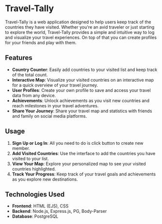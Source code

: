 # Travel-Tally

Travel-Tally is a web application designed to help users keep track of the countries they have visited. Whether you're an avid traveler or just starting to explore the world, Travel-Tally provides a simple and intuitive way to log and visualize your travel experiences. On top of that you can create profiles for your friends and play with them.

## Features

- **Country Counter**: Easily add countries to your visited list and keep track of the total count.
- **Interactive Map**: Visualize your visited countries on an interactive map for a quick overview of your travel journey.
- **User Profiles**: Create your own profile to save and access your travel data from any device.
- **Achievements**: Unlock achievements as you visit new countries and reach milestones in your travel adventures.
- **Share Your Journey**: Share your travel map and statistics with friends and family on social media platforms.

## Usage

1. **Sign Up or Log In**: All you need to do is click button to create new member.
2. **Add Visited Countries**: Use the interface to add the countries you have visited to your list.
3. **View Your Map**: Explore your personalized map to see your visited countries highlighted.
4. **Track Your Progress**: Keep track of your travel goals and achievements as you explore new destinations.

## Technologies Used

- **Frontend**: HTML (EJS), CSS
- **Backend**: Node.js, Express.js, PG, Body-Parser
- **Database**: PostgreSQL
